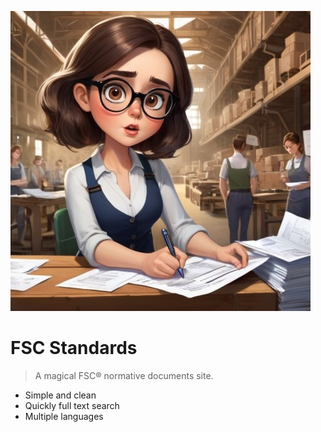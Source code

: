 ![logo](auditor.jpg)

# FSC Standards <small></small>

> A magical FSC® normative documents site.

- Simple and clean
- Quickly full text search
- Multiple languages

